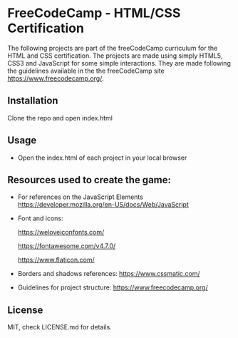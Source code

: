 # FreeCodeCamp - HTML/CSS Certification

The following projects are part of the freeCodeCamp curriculum for the HTML and CSS certification. The projects are made using simply HTML5, CSS3 and JavaScript for some simple interactions. They are made following the guidelines available in the the freeCodeCamp site https://www.freecodecamp.org/.

## Installation

Clone the repo and open index.html 

## Usage

- Open the index.html of each project in your local browser 

## Resources used to create the game:
- For references on the JavaScript Elements 
  https://developer.mozilla.org/en-US/docs/Web/JavaScript
  
- Font and icons:

  https://weloveiconfonts.com/ 
  
  https://fontawesome.com/v4.7.0/ 
  
  https://www.flaticon.com/
  
- Borders and shadows references:
  https://www.cssmatic.com/
  
- Guidelines for project structure:
  https://www.freecodecamp.org/
 

## License
MIT, check LICENSE.md for details.
